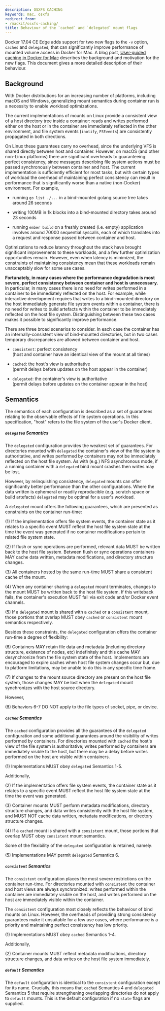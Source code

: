 ```yaml
---
description: OSXFS CACHING
keywords: mac, osxfs
redirect_from:
- /mackit/osxfs-caching/
title: Behaviour of the `cached` and `delegated` mount flags
---
```


Docker 17.04 CE Edge adds support for two new flags to the `-v`
option, `cached` and `delegated`, that can significantly improve
performance of mounted volume access in Docker for Mac.  A blog post,
[User-guided caching in Docker for Mac](link-TODO) describes the
background and motivation for the new flags.  This document gives a
more detailed description of their behaviour.

## Background

With Docker distributions for an increasing number of platforms,
including macOS and Windows, generalizing mount semantics during
container run is a necessity to enable workload optimizations.

The current implementations of mounts on Linux provide a consistent
view of a host directory tree inside a container: reads and writes
performed either on the host or in the container are immediately
reflected in the other environment, and file system events (`inotify`,
`FSEvents`) are consistently propagated in both directions.

On Linux these guarantees carry no overhead, since the underlying VFS is
shared directly between host and container.  However, on macOS (and
other non-Linux platforms) there are significant overheads to
guaranteeing perfect consistency, since messages describing file system
actions must be passed synchronously between container and host.  The
current implementation is sufficiently efficient for most tasks, but
with certain types of workload the overhead of maintaining perfect
consistency can result in performance that is significantly worse than a
native (non-Docker) environment.  For example,

 * running `go list ./...` in a bind-mounted golang source tree takes
   around 26 seconds

 * writing 100MB in 1k blocks into a bind-mounted directory takes
   around 23 seconds

 * running `ember build` on a freshly created (i.e. empty) application
   involves around 70000 sequential syscalls, each of which translates
   into a request and response passed between container and host.

Optimizations to reduce latency throughout the stack have brought
significant improvements to these workloads, and a few further
optimization opportunities remain.  However, even when latency is
minimized, the constraints of maintaining consistency mean that these
workloads remain unacceptably slow for some use cases.

**Fortunately, in many cases where the performance degradation is most
severe, perfect consistency between container and host is unnecessary.**
In particular, in many cases there is no need for writes performed in a
container to be immediately reflected on the host.  For example, while
interactive development requires that writes to a bind-mounted directory
on the host immediately generate file system events within a container,
there is no need for writes to build artefacts within the container to
be immediately reflected on the host file system.  Distinguishing between
these two cases makes it possible to significantly improve performance.

There are three broad scenarios to consider.  In each case the container
has an internally-consistent view of bind-mounted directories, but in
two cases temporary discrepancies are allowed between container and host.

 * `consistent`: perfect consistency  
   (host and container have an identical view of the mount at all times)

 * `cached`: the host's view is authoritative  
   (permit delays before updates on the host appear in the container)

 * `delegated`: the container's view is authoritative  
   (permit delays before updates on the container appear in the host)

## Semantics

The semantics of each configuration is described as a set of guarantees
relating to the observable effects of file system operations.  In this
specification, "host" refers to the file system of the user's Docker
client.

##### `delegated` Semantics

The `delegated` configuration provides the weakest set of guarantees.
For directories mounted with `delegated` the container's view of the
file system is authoritative, and writes performed by containers may not
be immediately reflected on the host file system.  As with (e.g.) NFS
asynchronous mode, if a running container with a `delegated` bind mount
crashes then writes may be lost.

However, by relinquishing consistency, `delegated` mounts can offer
significantly better performance than the other configurations.  Where
the data written is ephemeral or readily reproducible (e.g. scratch
space or build artefacts) `delegated` may be optimal for a user's
workload.

A `delegated` mount offers the following guarantees, which are presented
as constraints on the container run-time:

(1) If the implementation offers file system events, the container state
as it relates to a specific event MUST reflect the host file system
state at the time the event was generated if no container modifications
pertain to related file system state.

(2) If flush or sync operations are performed, relevant data MUST be
written back to the host file system.  Between flush or sync
operations containers MAY cache data written, metadata modifications,
and directory structure changes.

(3) All containers hosted by the same run-time MUST share a consistent
cache of the mount.

(4) When any container sharing a `delegated` mount terminates, changes
to the mount MUST be written back to the host file system. If this
writeback fails, the container's execution MUST fail via exit code
and/or Docker event channels.

(5) If a `delegated` mount is shared with a `cached` or a `consistent`
mount, those portions that overlap MUST obey `cached` or `consistent`
mount semantics respectively.

Besides these constraints, the `delegated` configuration offers the
container run-time a degree of flexibility:

(6) Containers MAY retain file data and metadata (including directory
structure, existence of nodes, etc) indefinitely and this cache MAY
desynchronize from the file system state of the host. Implementors are
encouraged to expire caches when host file system changes occur but,
due to platform limitations, may be unable to do this in any specific
time frame.

(7) If changes to the mount source directory are present on the host
file system, those changes MAY be lost when the `delegated` mount
synchronizes with the host source directory.

However,

(8) Behaviors 6-7 DO NOT apply to the file types of socket, pipe, or device.

##### `cached` Semantics

The `cached` configuration provides all the guarantees of the
`delegated` configuration and some additional guarantees around the
visibility of writes performed by containers.  For directories mounted
with `cached` the host's view of the file system is authoritative;
writes performed by containers are immediately visible to the host, but
there may be a delay before writes performed on the host are visible
within containers.

(1) Implementations MUST obey `delegated` Semantics 1-5.

Additionally,

(2) If the implementation offers file system events, the container state
as it relates to a specific event MUST reflect the host file system
state at the time the event was generated.

(3) Container mounts MUST perform metadata modifications, directory
structure changes, and data writes consistently with the host file
system, and MUST NOT cache data written, metadata modifications, or
directory structure changes.

(4) If a `cached` mount is shared with a `consistent` mount, those portions
that overlap MUST obey `consistent` mount semantics.

Some of the flexibility of the `delegated` configuration is retained,
namely:

(5) Implementations MAY permit `delegated` Semantics 6.

##### `consistent` Semantics

The `consistent` configuration places the most severe restrictions on
the container run-time.  For directories mounted with `consistent` the
container and host views are always synchronized: writes performed
within the container are immediately visible on the host, and writes
performed on the host are immediately visible within the container.

The `consistent` configuration most closely reflects the behaviour of
bind mounts on Linux.  However, the overheads of providing strong
consistency guarantees make it unsuitable for a few use cases, where
performance is a priority and maintaining perfect consistency has low
priority.

(1) Implementations MUST obey `cached` Semantics 1-4.

Additionally,

(2) Container mounts MUST reflect metadata modifications, directory
structure changes, and data writes on the host file system immediately.

##### `default` Semantics

The `default` configuration is identical to the `consistent`
configuration except for its name. Crucially, this means that `cached`
Semantics 4 and `delegated` Semantics 5 that require strengthening
overlapping directories do not apply to `default` mounts. This is the
default configuration if no `state` flags are supplied.
